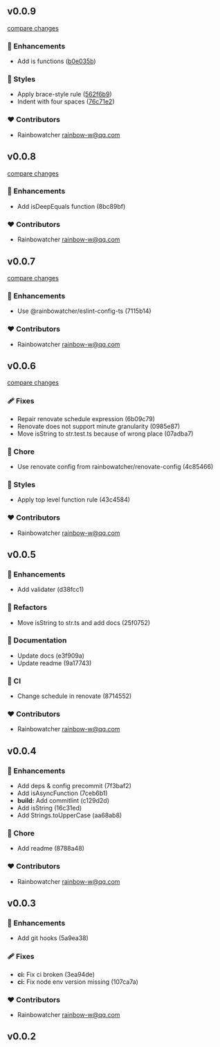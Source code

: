 
## v0.0.9

[compare changes](https://github.com/rainbowatcher/js-utils/compare/v0.0.8...v0.0.9)

### 🚀 Enhancements

- Add is functions ([b0e035b](https://github.com/rainbowatcher/js-utils/commit/b0e035b))

### 🎨 Styles

- Apply brace-style rule ([562f6b9](https://github.com/rainbowatcher/js-utils/commit/562f6b9))
- Indent with four spaces ([76c71e2](https://github.com/rainbowatcher/js-utils/commit/76c71e2))

### ❤️ Contributors

- Rainbowatcher <rainbow-w@qq.com>

## v0.0.8

[compare changes](https://undefined/undefined/compare/v0.0.7...v0.0.8)

### 🚀 Enhancements

- Add isDeepEquals function (8bc89bf)

### ❤️  Contributors

- Rainbowatcher <rainbow-w@qq.com>

## v0.0.7

[compare changes](https://undefined/undefined/compare/v0.0.6...v0.0.7)


### 🚀 Enhancements

  - Use @rainbowatcher/eslint-config-ts (7115b14)

### ❤️  Contributors

- Rainbowatcher <rainbow-w@qq.com>

## v0.0.6

[compare changes](https://undefined/undefined/compare/v0.0.5...v0.0.6)


### 🩹 Fixes

  - Repair renovate schedule expression (6b09c79)
  - Renovate does not support minute granularity (0985e87)
  - Move isString to str.test.ts because of wrong place (07adba7)

### 🏡 Chore

  - Use renovate config from rainbowatcher/renovate-config (4c85466)

### 🎨 Styles

  - Apply top level function rule (43c4584)

### ❤️  Contributors

- Rainbowatcher <rainbow-w@qq.com>

## v0.0.5


### 🚀 Enhancements

  - Add validater (d38fcc1)

### 💅 Refactors

  - Move isString to str.ts and add docs (25f0752)

### 📖 Documentation

  - Update docs (e3f909a)
  - Update readme (9a17743)

### 🤖 CI

  - Change schedule in renovate (8714552)

### ❤️  Contributors

- Rainbowatcher <rainbow-w@qq.com>

## v0.0.4


### 🚀 Enhancements

  - Add deps & config precommit (7f3baf2)
  - Add isAsyncFunction (7ceb6b1)
  - **build:** Add commitlint (c129d2d)
  - Add isString (16c31ed)
  - Add Strings.toUpperCase (aa68ab8)

### 🏡 Chore

  - Add readme (8788a48)

### ❤️  Contributors

- Rainbowatcher <rainbow-w@qq.com>

## v0.0.3


### 🚀 Enhancements

  - Add git hooks (5a9ea38)

### 🩹 Fixes

  - **ci:** Fix ci broken (3ea94de)
  - **ci:** Fix node env version missing (107ca7a)

### ❤️  Contributors

- Rainbowatcher <rainbow-w@qq.com>

## v0.0.2

